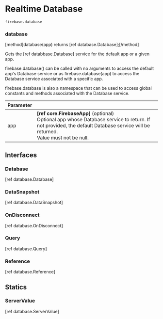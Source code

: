 # Realtime Database		
 		
```		
firebase.database		
```

### database		
[method]database(app) returns [ref database.Database];[/method]

Gets the [ref databbase.Database] service for the default app or a given app.		
 		
firebase.database() can be called with no arguments to access the default app's Database service or as firebase.database(app) to access the Database service associated with a specific app.		
 		
firebase.database is also a namespace that can be used to access global constants and methods associated with the Database service.		
 		
| Parameter |         |		
| --------- | ------- |		
| app  | **[ref core.FirebaseApp]** (optional) <br /> Optional app whose Database service to return. If not provided, the default Database service will be returned. <br /> Value must not be null. |		
 		
## Interfaces		
 		
### Database		
 		
[ref database.Database]
 		
### DataSnapshot		

[ref database.DataSnapshot]
 		
### OnDisconnect		

[ref database.OnDisconnect]
 		
### Query		
 		
[ref database.Query]
 		
### Reference		
 		
[ref database.Reference]
 		
## Statics		
 		
### ServerValue		
 		
[ref database.ServerValue]
